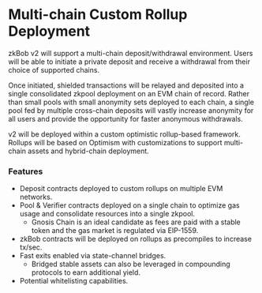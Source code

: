# Multi-chain Custom Rollup Deployment

zkBob v2 will support a multi-chain deposit/withdrawal environment. Users will be able to initiate a private deposit and receive a withdrawal from their choice of supported chains.&#x20;

Once initiated, shielded transactions will be relayed and deposited into a single consolidated zkpool deployment on an EVM chain of record. Rather than small pools with small anonymity sets deployed to each chain, a single pool fed by multiple cross-chain deposits will vastly increase anonymity for all users and provide the opportunity for faster anonymous withdrawals.

v2 will be deployed within a custom optimistic rollup-based framework. Rollups will be based on Optimism with customizations to support multi-chain assets and hybrid-chain deployment.

### Features

* Deposit contracts deployed to custom rollups on multiple EVM networks.&#x20;
* Pool & Verifier contracts deployed on a single chain to optimize gas usage and consolidate resources into a single zkpool.
  * Gnosis Chain is an ideal candidate as fees are paid with a stable token and the gas market is regulated via EIP-1559.
* zkBob contracts will be deployed on rollups as precompiles to increase tx/sec.
* Fast exits enabled via state-channel bridges.
  * Bridged stable assets can also be leveraged in compounding protocols to earn additional yield.
* Potential whitelisting capabilities.
